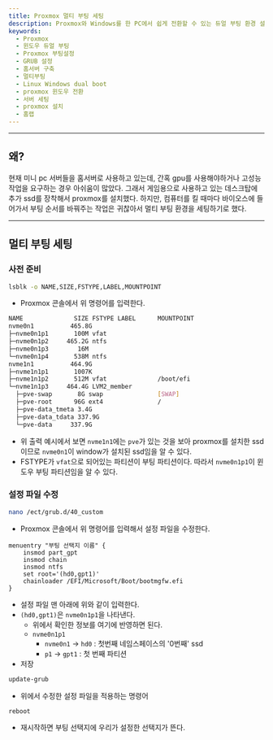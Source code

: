 ```yaml
---
title: Proxmox 멀티 부팅 세팅
description: Proxmox와 Windows를 한 PC에서 쉽게 전환할 수 있는 듀얼 부팅 환경 설정 방법을 정리했습니다. BIOS에서 부팅 순서를 매번 변경하지 않고 GRUB 메뉴를 통해 부팅 선택지를 추가하는 과정과, 부트 파티션 식별 및 설정 파일 수정법을 단계별로 설명합니다.
keywords:
  - Proxmox
  - 윈도우 듀얼 부팅
  - Proxmox 부팅설정
  - GRUB 설정
  - 홈서버 구축
  - 멀티부팅
  - Linux Windows dual boot
  - proxmox 윈도우 전환
  - 서버 세팅
  - proxmox 설치
  - 홈랩
---
```

---
## 왜?

현재 미니 pc 서버들을 홈서버로 사용하고 있는데, 간혹 gpu를 사용해야하거나 고성능 작업을 요구하는 경우 아쉬움이 많았다. 그래서 게임용으로 사용하고 있는 데스크탑에 추가 ssd를 장착해서 proxmox를 설치했다. 하지만, 컴퓨터를 킬 때마다 바이오스에 들어가서 부팅 순서를 바꿔주는 작업은 귀찮아서 멀티 부팅 환경을 세팅하기로 했다.

---
## 멀티 부팅 세팅
### 사전 준비

```bash
lsblk -o NAME,SIZE,FSTYPE,LABEL,MOUNTPOINT
```

- Proxmox 콘솔에서 위 명령어를 입력한다.

```bash
NAME              SIZE FSTYPE LABEL      MOUNTPOINT
nvme0n1          465.8G
├─nvme0n1p1       100M vfat
├─nvme0n1p2     465.2G ntfs
├─nvme0n1p3        16M
└─nvme0n1p4       538M ntfs
nvme1n1          464.9G
├─nvme1n1p1       1007K
├─nvme1n1p2       512M vfat              /boot/efi
└─nvme1n1p3     464.4G LVM2_member
  ├─pve-swap       8G swap               [SWAP]
  ├─pve-root      96G ext4               /
  ├─pve-data_tmeta 3.4G
  ├─pve-data_tdata 337.9G
  └─pve-data     337.9G
```

- 위 출력 예시에서 보면 `nvme1n1`에는 `pve`가 있는 것을 보아 proxmox를 설치한 ssd이므로 `nvme0n1`이 window가 설치된 ssd임을 알 수 있다.
- FSTYPE가 `vfat`으로 되어있는 파티션이 부팅 파티션이다. 따라서 `nvme0n1p1`이 윈도우 부팅 파티션임을 알 수 있다.

### 설정 파일 수정

```bash
nano /ect/grub.d/40_custom
```

- Proxmox 콘솔에서 위 명령어를 입력해서 설정 파일을 수정한다.

```config
menuentry "부팅 선택지 이름" {
    insmod part_gpt
    insmod chain
    insmod ntfs
    set root='(hd0,gpt1)'
    chainloader /EFI/Microsoft/Boot/bootmgfw.efi
}
```

- 설정 파일 맨 아래에 위와 같이 입력한다.
- `(hd0,gpt1)`은 `nvme0n1p1`을 나타낸다.
	- 위에서 확인한 정보를 여기에 반영하면 된다.
	- `nvme0n1p1`
		- `nvme0n1` -> `hd0` : 첫번째 네임스페이스의 '0번째' ssd
		- `p1` -> `gpt1` : 첫 번째 파티션
- 저장

```bash
update-grub
```

- 위에서 수정한 설정 파일을 적용하는 명령어

```bash
reboot
```

- 재시작하면 부팅 선택지에 우리가 설정한 선택지가 뜬다.